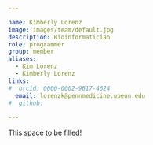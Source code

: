 ```yaml
---

name: Kimberly Lorenz
image: images/team/default.jpg
description: Bioinformatician
role: programmer
group: member
aliases:
  - Kim Lorenz
  - Kimberly Lorenz
links:
#  orcid: 0000-0002-9617-4624
  email: lorenzk@pennmedicine.upenn.edu
#  github: 
 
---
```


This space to be filled!
